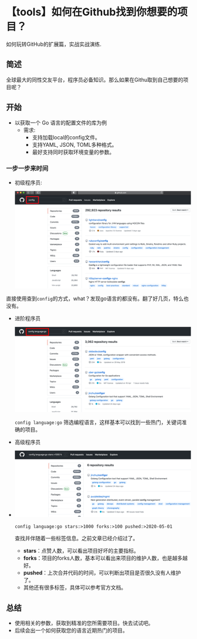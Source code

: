 # 【tools】如何在Github找到你想要的项目？


如何玩转GitHub的扩展篇，实战实战演练.

<!--more-->

## 简述

全球最大的同性交友平台，程序员必备知识。那么如果在Githu取到自己想要的项目呢？

## 开始

- 以获取一个 Go 语言的配置文件的库为例
  - 需求:
    - 支持加载local的config文件。
    - 支持YAML, JSON, TOML多种格式。
    - 最好支持同时获取环境变量的参数。

### 一步一步来时间

- 初级程序员:

  ![config查找](./images/find-config.png "config 查找")

直接使用查到`config`的方式，what？发现go语言的都没有。翻了好几页，特么也没有。

- 进阶程序员

  ![find-with-language "查找携带语言"](./images/find-with-language.png)

  `config language:go` 筛选编程语言，这样基本可以找到一些热门，关键词准确的项目。

- 高级程序员

- ![find-witch-tag "查找withtag"](./images/find-with-tag.png)

  `config language:go stars:>1000 forks:>100 pushed:>2020-05-01`

  查找并伴随着一些标签信息。之前文章已经介绍过了。

  - **stars**：点赞人数，可以看出项目好坏的主要指标。
  - **forks**：项目的forks人数，基本可以看出来项目的维护人数，也是越多越好。
  - **pushed**：上次合并代码的时间，可以判断出项目是否很久没有人维护了。
  - 其他还有很多标签，具体可以参考官方文档。

## 总结

- 使用相关的参数，获取到精准的您所需要项目。快去试试吧。
- 后续会出一个如何获取您的语言近期热门的项目。
